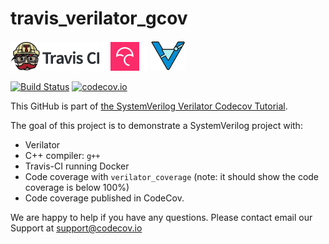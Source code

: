 # travis_verilator_gcov

[![Travis CI logo](TravisCI.png)](https://travis-ci.org)
![Whitespace](Whitespace.png)
[![Codecov logo](Codecov.png)](https://www.codecov.io)
![Whitespace](Whitespace.png)
[![Verilator logo](verilator_56x48-min.png)](https://verilator.org)

[![Build Status](https://travis-ci.org/verilator/example-systemverilog.svg?branch=master)](https://travis-ci.org/verilator/example-systemverilog)
[![codecov.io](https://codecov.io/github/verilator/example-systemverilog/coverage.svg?branch=master)](https://codecov.io/github/verilator/example-systemverilog?branch=master)

This GitHub is part of [the SystemVerilog Verilator Codecov Tutorial](https://github.com/verilator/example-systemverilog).

The goal of this project is to demonstrate a SystemVerilog project with:
 * Verilator
 * C++ compiler: `g++`
 * Travis-CI running Docker
 * Code coverage with `verilator_coverage` (note: it should show the code coverage is below 100%)
 * Code coverage published in CodeCov.

We are happy to help if you have any questions. Please contact email our Support at [support@codecov.io](mailto:support@codecov.io)
